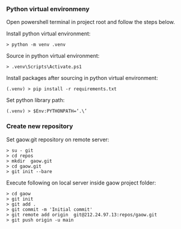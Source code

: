 ### Python virtual environmeny

Open powershell terminal in project root and follow the steps below.

Install python virtual environment:

```
> python -m venv .venv
```

Source in python virtual environment:

```
> .venv\Scripts\Activate.ps1
```

Install packages after sourcing in python virtual environment:

```
(.venv) > pip install -r requirements.txt
```

Set python library path:

```
(.venv) > $Env:PYTHONPATH=‘.\’
```

### Create new repository

Set gaow.git repository on remote server:

```
> su - git
> cd repos
> mkdir  gaow.git
> cd gaow.git
> git init --bare
```

Execute following on local server inside gaow project folder:

```
> cd gaow
> git init
> git add .
> git commit -m 'Initial commit'
> git remote add origin  git@212.24.97.13:repos/gaow.git
> git push origin -u main
```

